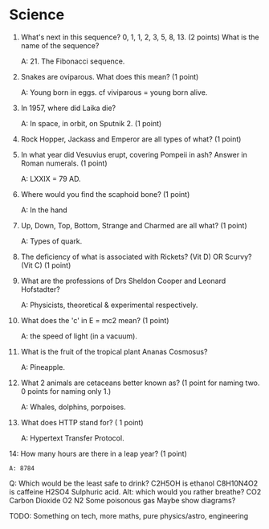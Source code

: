 Science
=======

1. What's next in this sequence? 0, 1, 1, 2, 3, 5, 8, 13. (2 points)
   What is the name of the sequence?

    A: 21. The Fibonacci sequence.

2. Snakes are oviparous. What does this mean? (1 point)

    A: Young born in eggs. cf viviparous = young born alive.

3. In 1957, where did Laika die?

    A: In space, in orbit, on Sputnik 2. (1 point)

4. Rock Hopper, Jackass and Emperor are all types of what? (1 point)

5. In what year did Vesuvius erupt, covering Pompeii in ash? Answer in Roman numerals. (1 point)

    A: LXXIX = 79 AD.

6. Where would you find the scaphoid bone? (1 point)

    A: In the hand

7. Up, Down, Top, Bottom, Strange and Charmed are all what? (1 point)

    A: Types of quark.

8. The deficiency of what is associated with Rickets? (Vit D) OR Scurvy? (Vit C) (1 point)

9. What are the professions of Drs Sheldon Cooper and Leonard Hofstadter?

    A: Physicists, theoretical & experimental respectively.

10. What does the 'c' in E = mc2 mean? (1 point)

    A: the speed of light (in a vacuum).

11. What is the fruit of the tropical plant Ananas Cosmosus?

    A: Pineapple.

12. What 2 animals are cetaceans better known as? (1 point for naming two. 0 points for naming only 1.)

    A: Whales, dolphins, porpoises.

13. What does HTTP stand for? ( 1 point)

    A: Hypertext Transfer Protocol.

14: How many hours are there in a leap year? (1 point)

    A: 8784
    
Q: Which would be the least safe to drink?
    C2H5OH is ethanol
    C8H10N4O2 is caffeine
    H2SO4 Sulphuric acid.
    Alt: which would you rather breathe?
    CO2 Carbon Dioxide
    O2
    N2
    Some poisonous gas
    Maybe show diagrams?


TODO: Something on tech, more maths, pure physics/astro, engineering
